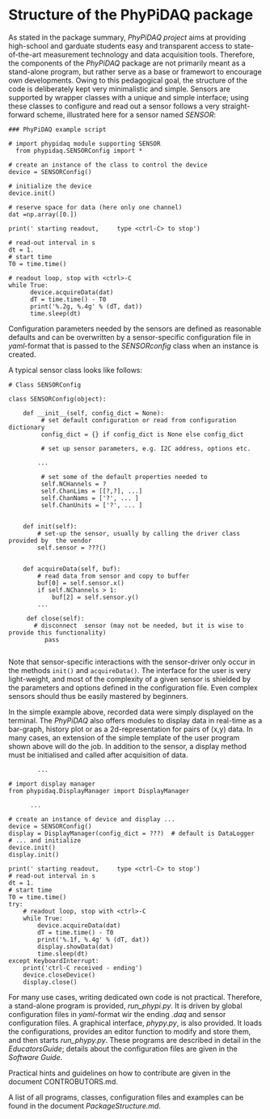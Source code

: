 # Structure of the PhyPiDAQ package

As stated in the package summary, *PhyPiDAQ project* aims at  providing high-school and garduate students easy and transparent access to state-of-the-art measurement technology and data acquisition tools. Therefore, the components
of the *PhyPiDAQ* package are not primarily meant as a stand-alone program, but
rather serve as a base or framewort to encourage own developments.
Owing to this pedagogical goal, the structure of the code is deliberately kept very minimalistic and simple. Sensors are supported by wrapper classes with a unique and simple interface; using these classes to configure and read out a sensor follows a very straight-forward scheme, illustrated here for a sensor named *SENSOR*:

```
### PhyPiDAQ example script 

# import phypidaq module supporting SENSOR
  from phypidaq.SENSORConfig import * 

# create an instance of the class to control the device
device = SENSORConfig()

# initialize the device
device.init()

# reserve space for data (here only one channel)
dat =np.array([0.])

print(' starting readout,     type <ctrl-C> to stop')

# read-out interval in s
dt = 1.
# start time
T0 = time.time()

# readout loop, stop with <ctrl>-C
while True:
      device.acquireData(dat)
      dT = time.time() - T0
      print('%.2g, %.4g' % (dT, dat))
      time.sleep(dt)

```

Configuration parameters needed by the sensors are defined as reasonable defaults and can be overwritten by a sensor-specific configuration file in *yaml*-format that is passed to the *SENSORconfig* class when an instance
is created. 

A typical sensor class looks like follows:

``` 
# Class SENSORConfig

class SENSORConfig(object):

    def __init__(self, config_dict = None):
         # set default configuration or read from configuration dictionary 
         config_dict = {} if config_dict is None else config_dict
        
         # set up sensor parameters, e.g. I2C address, options etc.
        
        ...   

         # set some of the default properties needed to 
         self.NCHannels = ?
         self.ChanLims = [[?,?], ...]
         self.ChanNams = ['?', ... ]
         self.ChanUnits = ['?', ... ]


    def init(self):
        # set-up the sensor, usually by calling the driver class provided by  the vendor 
        self.sensor = ???()
        
        
    def acquireData(self, buf):
        # read data from sensor and copy to buffer
        buf[0] = self.sensor.x()
        if self.NChannels > 1:
            buf[2] = self.sensor.y()
        ... 
        
     def close(self):
       # disconnect  sensor (may not be needed, but it is wise to provide this functionality)   
          pass
          
 ``` 
 
Note that sensor-specific interactions with the sensor-driver only occur in the methods `init()` 
and `acquireData()`.
The interface for the user is very light-weight, and most of the complexity of a given sensor is shielded by the parameters and options defined in the configuration file. Even complex sensors 
should thus be easily mastered by beginners.  

In the simple example above, recorded data were simply displayed on the terminal. The 
*PhyPiDAQ* also offers modules to display data in real-time as a bar-graph, history plot or 
as a 2d-representation for pairs of (x,y) data. In many cases, an extension of the simple 
template of the user program shown above will do the job. In addition to the sensor, a display
method must be initialised and called after acquisition of data. 

```
        ...
        
# import display manager
from phypidaq.DisplayManager import DisplayManager
      
      ... 
         
# create an instance of device and display ...
device = SENSORConfig()
display = DisplayManager(config_dict = ???)  # default is DataLogger
# ... and initialize
device.init()
display.init()

print(' starting readout,     type <ctrl-C> to stop')
# read-out interval in s
dt = 1.
# start time
T0 = time.time()
try:
    # readout loop, stop with <ctrl>-C
    while True:
        device.acquireData(dat)
        dT = time.time() - T0
        print('%.1f, %.4g' % (dT, dat))
        display.showData(dat)
        time.sleep(dt)
except KeyboardInterrupt:
    print('ctrl-C received - ending')
    device.closeDevice()
    display.close()

``` 

For many use cases, writing dedicated own code is not practical. Therefore, a stand-alone program is provided, *run_phypi.py*.
It is driven by global configuration files in *yaml*-format wir the ending *.daq* and sensor configuration files. A graphical interface, *phypy.py*, is also provided. It loads the
configurations, provides an editor function to modify and store them, and then starts 
*run_phypy.py*. These programs are described in detail in the *EducatorsGuide*; details about
the configuration files are given in the *Software Guide*. 

Practical hints and guidelines on how to contribute are given in the document CONTROBUTORS.md. 

A list of all programs, classes, configuration files and examples can be found in the document *PackageStructure.md*.
